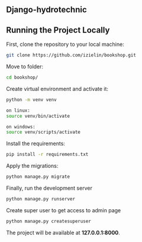 ## Django-hydrotechnic

## Running the Project Locally

First, clone the repository to your local machine:
```bash
git clone https://github.com/izielin/bookshop.git
```

Move to folder:
```bash
cd bookshop/
```

Create virtual environment and activate it:
```bash
python -m venv venv

on linux:
source venv/bin/activate  

on windows:
source venv/scripts/activate
```

Install the requirements:
```bash
pip install -r requirements.txt
```

Apply the migrations:
```bash
python manage.py migrate
```

Finally, run the development server
```bash
python manage.py runserver
```

Create super user to get access to admin page
```bash
python manage.py createsuperuser
```

The project will be available at **127.0.0.1:8000**.

